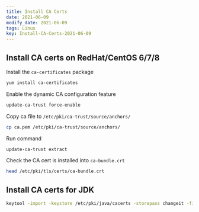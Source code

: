 ```yaml
---
title: Install CA Certs
date: 2021-06-09
modify_date: 2021-06-09
tags: Linux
key: Install-CA-Certs-2021-06-09
---
```


## Install CA certs on RedHat/CentOS 6/7/8

Install the `ca-certificates` package

```zsh
yum install ca-certificates
```

<!--more-->

Enable the dynamic CA configuration feature

```zsh
update-ca-trust force-enable
```

Copy ca file to `/etc/pki/ca-trust/source/anchors/`

```zsh
cp ca.pem /etc/pki/ca-trust/source/anchors/
```

Run command

```zsh
update-ca-trust extract
```

Check the CA cert is installed into `ca-bundle.crt`

```zsh
head /etc/pki/tls/certs/ca-bundle.crt
```

## Install CA certs for JDK

```zsh
keytool -import -keystore /etc/pki/java/cacerts -storepass changeit -file ca.pem -alias friendly_name
```
